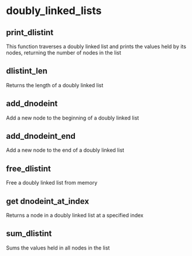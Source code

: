 # doubly_linked_lists

## print_dlistint

This function traverses a doubly linked list and prints the values held by
its nodes, returning the number of nodes in the list

## dlistint_len

Returns the length of a doubly linked list

## add_dnodeint

Add a new node to the beginning of a doubly linked list

## add_dnodeint_end

Add a new node to the end of a doubly linked list

## free_dlistint

Free a doubly linked list from memory

## get dnodeint_at_index

Returns a node in a doubly linked list at a specified index

## sum_dlistint

Sums the values held in all nodes in the list
